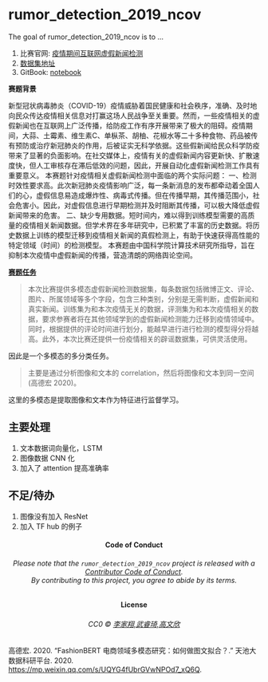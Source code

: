
<!-- README.md is generated from README.Rmd. Please edit that file -->

# rumor\_detection\_2019\_ncov

<!-- badges: start -->

<!-- badges: end -->

The goal of rumor\_detection\_2019\_ncov is to …

1.  比赛官网: [疫情期间互联网虚假新闻检测](https://www.datafountain.cn/competitions/422)
2.  [数据集地址](https://www.datafountain.cn/competitions/422/datasets)
3.  GitBook:
    [notebook](https://jiaxiangbu.github.io/rumor_detection_2019_ncov/cookbook.html)

**赛题背景**

新型冠状病毒肺炎（COVID-19）疫情威胁着国民健康和社会秩序，准确、及时地向民众传达疫情相关信息对打赢这场人民战争至关重要。然而，一些疫情相关的虚假新闻也在互联网上广泛传播，给防疫工作有序开展带来了极大的阻碍。疫情期间，大蒜、土霉素、维生素C、单枞茶、胡柚、花椒水等二十多种食物、药品被传有预防或治疗新冠肺炎的作用，后被证实无科学依据。这些假新闻给民众科学防疫带来了显著的负面影响。在社交媒体上，疫情有关的虚假新闻内容更新快、扩散速度快，但人工审核存在滞后低效的问题，因此，开展自动化虚假新闻检测工作具有重要意义。
本赛题针对疫情相关虚假新闻检测中面临的两个实际问题：
一、检测时效性要求高。此次新冠肺炎疫情影响广泛，每一条新消息的发布都牵动着全国人们的心，虚假信息易造成爆炸性、病毒式传播。但在传播早期，其传播范围小，社会危害小。因此，对虚假信息进行早期检测并及时阻断其传播，可以极大降低虚假新闻带来的危害。
二、缺少专用数据。短时间内，难以得到训练模型需要的高质量的疫情相关新闻数据。但学术界在多年研究中，已积累了丰富的历史数据。将历史数据上训练的模型迁移到疫情相关新闻的真假检测上，有助于快速获得高性能的特定领域（时间）的检测模型。
本赛题由中国科学院计算技术研究所指导，旨在抑制本次疫情中虚假新闻的传播，营造清朗的网络舆论空间。

**[赛题任务](https://www.datafountain.cn/competitions/422)**

> 本次比赛提供多模态虚假新闻检测数据集，每条数据包括微博正文、评论、图片、所属领域等多个字段，包含三种类别，分别是无需判断，虚假新闻和真实新闻。训练集为和本次疫情无关的数据，评测集为和本次疫情相关的数据，要求参赛者将在其他领域学到的虚假新闻检测能力迁移到疫情领域中。同时，根据提供的评论时间进行划分，能越早进行进行检测的模型得分将越高。此外，本次比赛还提供一份疫情相关的辟谣数据集，可供灵活使用。

因此是一个多模态的多分类任务。

> 主要是通过分析图像和文本的 correlation，然后将图像和文本到同一空间(高德宏 2020)。

这里的多模态是提取图像和文本作为特征进行监督学习。

## 主要处理

1.  文本数据词向量化，LSTM
2.  图像数据 CNN 化
3.  加入了 attention 提高准确率

## 不足/待办

1.  图像没有加入 ResNet
2.  加入 TF hub 的例子

<h4 align="center">

**Code of Conduct**

</h4>

<h6 align="center">

Please note that the `rumor_detection_2019_ncov` project is released
with a [Contributor Code of
Conduct](https://github.com/JiaxiangBU/rumor_detection_2019_ncov/blob/master/CODE_OF_CONDUCT.md).<br>By
contributing to this project, you agree to abide by its terms.

</h6>

<h4 align="center">

**License**

</h4>

<h6 align="center">

CC0 ©
[李家翔,武睿琦,高文欣](https://github.com/JiaxiangBU/rumor_detection_2019_ncov/blob/master/LICENSE.md)

</h6>

<div id="refs" class="references">

<div id="ref-高德宏2020">

高德宏. 2020. “FashionBERT 电商领域多模态研究：如何做图文拟合？.” 天池大数据科研平台. 2020.
<https://mp.weixin.qq.com/s/UQYG4fUbrGVwNPOd7_xQ6Q>.

</div>

</div>
